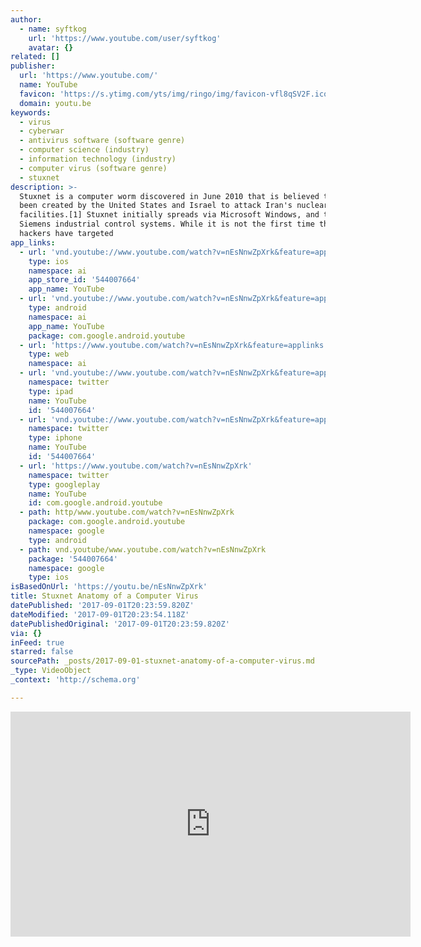 ```yaml
---
author:
  - name: syftkog
    url: 'https://www.youtube.com/user/syftkog'
    avatar: {}
related: []
publisher:
  url: 'https://www.youtube.com/'
  name: YouTube
  favicon: 'https://s.ytimg.com/yts/img/ringo/img/favicon-vfl8qSV2F.ico'
  domain: youtu.be
keywords:
  - virus
  - cyberwar
  - antivirus software (software genre)
  - computer science (industry)
  - information technology (industry)
  - computer virus (software genre)
  - stuxnet
description: >-
  Stuxnet is a computer worm discovered in June 2010 that is believed to have
  been created by the United States and Israel to attack Iran's nuclear
  facilities.[1] Stuxnet initially spreads via Microsoft Windows, and targets
  Siemens industrial control systems. While it is not the first time that
  hackers have targeted
app_links:
  - url: 'vnd.youtube://www.youtube.com/watch?v=nEsNnwZpXrk&feature=applinks'
    type: ios
    namespace: ai
    app_store_id: '544007664'
    app_name: YouTube
  - url: 'vnd.youtube://www.youtube.com/watch?v=nEsNnwZpXrk&feature=applinks'
    type: android
    namespace: ai
    app_name: YouTube
    package: com.google.android.youtube
  - url: 'https://www.youtube.com/watch?v=nEsNnwZpXrk&feature=applinks'
    type: web
    namespace: ai
  - url: 'vnd.youtube://www.youtube.com/watch?v=nEsNnwZpXrk&feature=applinks'
    namespace: twitter
    type: ipad
    name: YouTube
    id: '544007664'
  - url: 'vnd.youtube://www.youtube.com/watch?v=nEsNnwZpXrk&feature=applinks'
    namespace: twitter
    type: iphone
    name: YouTube
    id: '544007664'
  - url: 'https://www.youtube.com/watch?v=nEsNnwZpXrk'
    namespace: twitter
    type: googleplay
    name: YouTube
    id: com.google.android.youtube
  - path: http/www.youtube.com/watch?v=nEsNnwZpXrk
    package: com.google.android.youtube
    namespace: google
    type: android
  - path: vnd.youtube/www.youtube.com/watch?v=nEsNnwZpXrk
    package: '544007664'
    namespace: google
    type: ios
isBasedOnUrl: 'https://youtu.be/nEsNnwZpXrk'
title: Stuxnet Anatomy of a Computer Virus
datePublished: '2017-09-01T20:23:59.820Z'
dateModified: '2017-09-01T20:23:54.118Z'
datePublishedOriginal: '2017-09-01T20:23:59.820Z'
via: {}
inFeed: true
starred: false
sourcePath: _posts/2017-09-01-stuxnet-anatomy-of-a-computer-virus.md
_type: VideoObject
_context: 'http://schema.org'

---
```

<iframe src="https://cdn.embedly.com/widgets/media.html?src=https%3A%2F%2Fwww.youtube.com%2Fembed%2FnEsNnwZpXrk%3Ffeature%3Doembed&amp;url=http%3A%2F%2Fwww.youtube.com%2Fwatch%3Fv%3DnEsNnwZpXrk&amp;image=https%3A%2F%2Fi.ytimg.com%2Fvi%2FnEsNnwZpXrk%2Fhqdefault.jpg&amp;key=a715cf41cc93453ca338d350cd26f87b&amp;type=text%2Fhtml&amp;schema=youtube" width="640" height="360" scrolling="no" frameborder="0" allowfullscreen="" style=""></iframe>